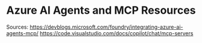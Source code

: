 # Azure AI Agents and MCP Resources

Sources:
<https://devblogs.microsoft.com/foundry/integrating-azure-ai-agents-mcp/>
<https://code.visualstudio.com/docs/copilot/chat/mcp-servers>
